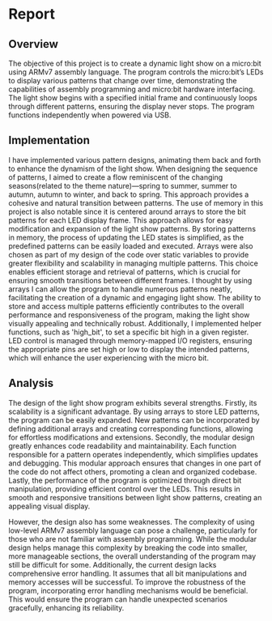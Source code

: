 # Report

<!-- Your text goes here. Remember to check the result of your CI to see whether 
the final PDF rendered correctly! -->

## Overview
The objective of this project is to create a dynamic light show on a micro:bit using ARMv7 assembly language. The program controls the micro:bit’s LEDs to display various patterns that change over time, demonstrating the capabilities of assembly programming and micro:bit hardware interfacing. The light show begins with a specified initial frame and continuously loops through different patterns, ensuring the display never stops. The program functions independently when powered via USB.


## Implementation 
I have implemented various pattern designs, animating them back and forth to enhance the dynamism of the light show. When designing the sequence of patterns, I aimed to create a flow reminiscent of the changing seasons(related to the theme nature)—spring to summer, summer to autumn, autumn to winter, and back to spring. This approach provides a cohesive and natural transition between patterns. The use of memory in this project is also notable since it is centered around arrays to store the bit patterns for each LED display frame. This approach allows for easy modification and expansion of the light show patterns. By storing patterns in memory, the process of updating the LED states is simplified, as the predefined patterns can be easily loaded and executed. Arrays were also chosen as part of my design of the code over static variables to provide greater flexibility and scalability in managing multiple patterns. This choice enables efficient storage and retrieval of patterns, which is crucial for ensuring smooth transitions between different frames. I thought by using arrays I can allow the program to handle numerous patterns neatly, facilitating the creation of a dynamic and engaging light show. The ability to store and access multiple patterns efficiently contributes to the overall performance and responsiveness of the program, making the light show visually appealing and technically robust. Additionally, I implemented helper functions, such as 'high_bit', to set a specific bit high in a given register. LED control is managed through memory-mapped I/O registers, ensuring the appropriate pins are set high or low to display the intended patterns, which will enhance the user experiencing with the micro bit.


## Analysis
The design of the light show program exhibits several strengths. Firstly, its scalability is a significant advantage. By using arrays to store LED patterns, the program can be easily expanded. New patterns can be incorporated by defining additional arrays and creating corresponding functions, allowing for effortless modifications and extensions. Secondly, the modular design greatly enhances code readability and maintainability. Each function responsible for a pattern operates independently, which simplifies updates and debugging. This modular approach ensures that changes in one part of the code do not affect others, promoting a clean and organized codebase. Lastly, the performance of the program is optimized through direct bit manipulation, providing efficient control over the LEDs. This results in smooth and responsive transitions between light show patterns, creating an appealing visual display.

However, the design also has some weaknesses. The complexity of using low-level ARMv7 assembly language can pose a challenge, particularly for those who are not familiar with assembly programming. While the modular design helps manage this complexity by breaking the code into smaller, more manageable sections, the overall understanding of the program may still be difficult for some. Additionally, the current design lacks comprehensive error handling. It assumes that all bit manipulations and memory accesses will be successful. To improve the robustness of the program, incorporating error handling mechanisms would be beneficial. This would ensure the program can handle unexpected scenarios gracefully, enhancing its reliability.

